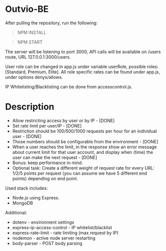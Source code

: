 # Outvio-BE

After pulling the repository, run the following:
  > NPM INSTALL
  
  > NPM START
  
The server will be listening to port 3000, API calls will be available on /users route, URL 127.0.0.1:3000/users.

User role can be changed in app.js under variable userRole, possible roles: [Standard, Premium, Elite].
All role specific rates can be found under app.js, under options denys/allows.

IP Whitelisting/Blacklisting can be done from accesscontrol.js.

# Description

*	Allow restricting access by user or by IP - [DONE]
*	Set rate limit per user/IP - [DONE]
*	Restriction should be 100/500/1000 requests per hour for an individual user - [DONE]
*	Those numbers should be configurable from the environment - [DONE]
*	When a user reaches the limit, in the response show an error message about current limit for that user account, and display when (time) the user can make the next request - [DONE]
*	Bonus: keep performance in mind.
*	Optional task: Create a different weight of request rate for every URL: 1/2/5 points per request (you can assume we have 5 different end points) depending on end point.

Used stack includes:
*	Node.js using Express.
*	MongoDB

Additional:
* dotenv - environment settings
* express-ip-access-control - IP whitelist/blacklist
* express-rate-limit - rate limiting (max request by IP)
* nodemon - active node server restarting
* body-parser - POST body parsing
